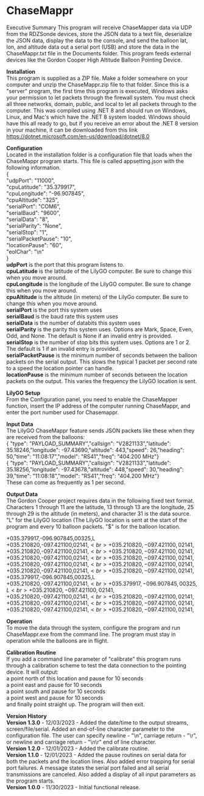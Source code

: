 # ChaseMappr

Executive Summary
This program will receive ChaseMapper data via UDP from the RDZSonde devices, store the JSON data to a text file, deserialize the JSON data, display the data to the console, and send the balloon lat, lon, and altitude data out a serial port (USB) and store the data in the ChaseMappr.txt file in the Documents folder. This program feeds external devices like the Gordon Cooper High Altitude Balloon Pointing Device.<br>

<b>Installation</b><br>
This program is supplied as a ZIP file. Make a folder somewhere on your computer and unzip the ChaseMappr.zip file to that folder. Since this is a "server" program, the first time this program is executed, Windows asks your permission to let packets through the firewall system. You must check all three networks, domain, public, and local to let all packets through to the computer. This was compiled using .NET 8 and should run on Windows, Linux, and Mac's which have the .NET 8 system loaded. Windows should have this all ready to go, but if you receive an error about the .NET 8 version in your machine, it can be downloaded from this link https://dotnet.microsoft.com/en-us/download/dotnet/8.0

<b>Configuration</b><br>
Located in the installation folder is a configuration file that loads when the ChaseMappr program starts. This file is called appsetting.json with the following information.<br>
{<br>
  "udpPort": "11000",<br>
  "cpuLatitude": "35.379917",<br>
  "cpuLongitude": "-96.907845",<br>
  "cpuAltitude": "325",<br>
  "serialPort": "COM6",<br>
  "serialBaud": "9600",<br>
  "serialData": "8",<br>
  "serialParity": "None",<br>
  "serialStop": "1",<br>
  "serialPacketPause": "10",<br>
  "locationPause": "60",<br>
  "eolChar": "\n"<br>
}<br>
<b>udpPort</b> is the port that this program listens to.<br>
<b>cpuLatitude</b> is the latitude of the LilyGO computer. Be sure to change this when you move around.<br>
<b>cpuLongitude</b> is the longitude of the LilyGO computer. Be sure to change this when you move around.<br>
<b>cpuAltitude</b> is the altitude (in meters) of the LilyGo computer. Be sure to change this when you move around.<br>
<b>serialPort</b> is the port this system uses<br>
<b>serialBaud</b> is the baud rate this system uses<br>
<b>serialData</b> is the number of databits this system uses<br>
<b>serialParity</b> is the parity this system uses. Options are Mark, Space, Even, Odd, and None. The default is None if an invalid entry is provided.<br>
<b>serialStop</b> is the number of stop bits this system uses. Options are 1 or 2. The default is 1 if an invalid entry is provided.<br>
<b>serialPacketPause</b> is the minimum number of seconds between the balloon packets on the serial output. This slows the typical 1 packet per second rate to a speed the location pointer can handle.<br>
<b>locationPause</b> is the minimum number of seconds between the location packets on the output. This varies the frequency the LilyGO location is sent.<br>

<b>LilyGO Setup</b><br>
From the Configuration panel, you need to enable the ChaseMapper function, insert the IP address of the computer running ChaseMappr, and enter the port number used for Chasemappr. 

<b>Input Data</b><br>
The LilyGO ChaseMappr feature sends JSON packets like these when they are received from the balloons:<br>
{ "type": "PAYLOAD_SUMMARY","callsign": "V2821133","latitude": 35.18246,"longitude": -97.43690,"altitude": 443,"speed": 26,"heading": 50,"time": "11:08:17","model": "RS41","freq": "404.200 MHz"}<br>
{ "type": "PAYLOAD_SUMMARY","callsign": "V2821133","latitude": 35.18256,"longitude": -97.43678,"altitude": 448,"speed": 30,"heading": 39,"time": "11:08:18","model": "RS41","freq": "404.200 MHz"}<br>
These can come as frequently as 1 per second.

<b>Output Data</b><br>
The Gordon Cooper project requires data in the following fixed text format. Characters 1 through 11 are the latitude, 13 through 13 are the longitude, 25 through 29 is the altitude (in meters), and character 31 is the data source. "L" for the LilyGO location (The LilyGO location is sent at the start of the program and every 10 balloon packets. "$" is for the balloon location. <br>

+035.379917,-096.907845,00325,L<br>
+035.210820,-097.421100,02141,$<br>
+035.210820,-097.421100,02141,$<br>
+035.210820,-097.421100,02141,$<br>
+035.210820,-097.421100,02141,$<br>
+035.210820,-097.421100,02141,$<br>
+035.210820,-097.421100,02141,$<br>
+035.210820,-097.421100,02141,$<br>
+035.210820,-097.421100,02141,$<br>
+035.210820,-097.421100,02141,$<br>
+035.210820,-097.421100,02141,$<br>
+035.379917,-096.907845,00325,L<br>
+035.210820,-097.421100,02141,$<br>
+035.379917,-096.907845,00325,L<br>
+035.210820,-097.421100,02141,$<br>
+035.210820,-097.421100,02141,$<br>
+035.210820,-097.421100,02141,$<br>
+035.210820,-097.421100,02141,$<br>
+035.210820,-097.421100,02141,$<br>
+035.210820,-097.421100,02141,$<br>
+035.210820,-097.421100,02141,$<br>

<b>Operation</b><br>
To move the data through the system, configure the program and run ChaseMappr.exe from the command line. The program must stay in operation while the balloons are in flight.

<b>Calibration Routine</b><br>
If you add a command line parameter of "calibrate" this program runs through a calibration scheme to test the data connection to the pointing device. It will output:<br>
a point north of this location and pause for 10 seconds<br>
a point east and pause for 10 seconds<br>
a point south and pause for 10 seconds<br>
a point west and pause for 10 seconds<br>
and finally point straight up. The program will then exit.<br>

<b>Version History</b><br>
<b>Version 1.3.0</b> - 12/03/2023 - Added the date/time to the output streams, screen/file/serial. Added an end-of-line character parameter to the configuration file. The user can specify newline - "\n", carriage return - "\r", or newline and carriage return - "\n\r" end of line character.<br>
<b>Version 1.2.0</b> - 12/01/2023 - Added the calibrate routine.<br>
<b>Version 1.1.0</b> - 12/01/2023 - Added the pause routines on serial data for both the packets and the location lines. Also added error trapping for serial port failures. A message states the serial port failed and all serial transmissions are canceled. Also added a display of all input parameters as the program starts.<br>
<b>Version 1.0.0</b> - 11/30/2023 - Initial functional release.
